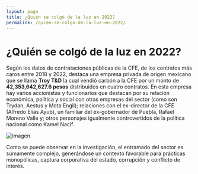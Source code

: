 ```yaml
---
layout: page
title: ¿Quién se colgó de la luz en 2022?
permalink: /quién-se-colgo-de-la-luz-en-2022/
---
```


# ¿Quién se colgó de la luz en 2022?

Según los datos de contrataciones públicas de la CFE, de los contratos más caros entre 2018 y 2022, destaca una empresa privada de origen mexicano que se llama **Troy T&D** la cual vendió carbón a la CFE por un monto de **42,353,642,627.6 pesos** distribuidos en cuatro contratos. En esta empresa hay varios accionistas y funcionarios que destacan por su relación económica, política y social con otras empresas del sector (como son Trydan, Aestus y Mota Engil); relaciones con el ex-director de la CFE (Alfredo Elias Ayub), un familiar del ex-gobernador de Puebla, Rafael Moreno Valle y; otros personajes igualmente controvertidos de la política nacional como Kamel Nacif. 

![imagen](https://github.com/ProjectPODER/quien-es-quien-en-la-ien/assets/158624998/0d9309dd-4a96-42ee-ac0b-d5467851649f)


Como se puede observar en la investigación, el entramado del sector es sumamente complejo, generándose un contexto favorable para prácticas monopólicas, captura corporativa del estado, corrupción y conflicto de interés.

